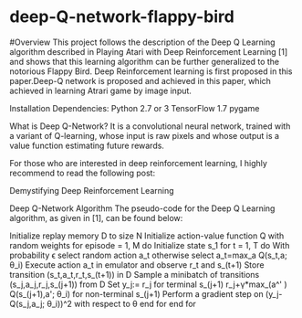 # deep-Q-network-flappy-bird

#Overview
This project follows the description of the Deep Q Learning algorithm described in Playing Atari with Deep Reinforcement Learning [1]
and shows that this learning algorithm can be further generalized to the notorious Flappy Bird.
Deep Reinforcement learning is first proposed in this paper.Deep-Q network is proposed and achieved in this paper, which achieved in learning
Atrari game by image input.

Installation Dependencies:
Python 2.7 or 3
TensorFlow 1.7
pygame

What is Deep Q-Network?
It is a convolutional neural network, trained with a variant of Q-learning, whose input is raw pixels and whose output is a value function estimating future rewards.

For those who are interested in deep reinforcement learning, I highly recommend to read the following post:

Demystifying Deep Reinforcement Learning

Deep Q-Network Algorithm
The pseudo-code for the Deep Q Learning algorithm, as given in [1], can be found below:

Initialize replay memory D to size N
Initialize action-value function Q with random weights
for episode = 1, M do
    Initialize state s_1
    for t = 1, T do
        With probability ϵ select random action a_t
        otherwise select a_t=max_a  Q(s_t,a; θ_i)
        Execute action a_t in emulator and observe r_t and s_(t+1)
        Store transition (s_t,a_t,r_t,s_(t+1)) in D
        Sample a minibatch of transitions (s_j,a_j,r_j,s_(j+1)) from D
        Set y_j:=
            r_j for terminal s_(j+1)
            r_j+γ*max_(a^' )  Q(s_(j+1),a'; θ_i) for non-terminal s_(j+1)
        Perform a gradient step on (y_j-Q(s_j,a_j; θ_i))^2 with respect to θ
    end for
end for

